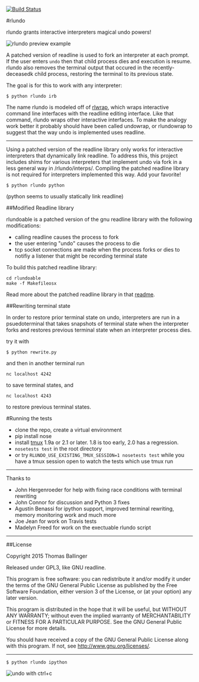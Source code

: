 [![Build Status](https://travis-ci.org/thomasballinger/rlundo.svg?branch=master)](https://travis-ci.org/thomasballinger/rlundo)

#rlundo

rlundo grants interactive interpreters magical undo powers!

![rlundo preview example](http://ballingt.com/assets/rlundopreview.gif)

A patched version of readline is used to fork an interpreter
at each prompt. If the user enters `undo` then that child process dies
and execution is resume.
rlundo also removes the terminal output that occured in the recently-deceasedk
child process, restoring the terminal to its previous state.

The goal is for this to work with any interpreter:

    $ python rlundo irb

The name rlundo is modeled off of
[rlwrap](https://github.com/hanslub42/rlwrap), which wraps interactive
command line interfaces with the readline editing interface. Like that
command, rlundo wraps other interactive interfaces.
To make the analogy work better it probably should have been called undowrap, or
rlundowrap to suggest that the way undo is implemented uses readline.

---

Using a patched version of the readline library only works for interactive
interpreters that dynamically link readline. To address this, this project
includes shims for various interpreters that implement undo via fork in a
less general way in /rlundo/interps/. Compiling the patched readline library
is not required for interpreters implemented this way. Add your favorite!

    $ python rlundo python

(python seems to usually statically link readline)

##Modified Readline library

rlundoable is a patched version of the gnu readline library with the following
modifications:

* calling readline causes the process to fork
* the user entering "undo" causes the process to die
* tcp socket connections are made when the process forks or dies to notifiy
  a listener that might be recording terminal state

To build this patched readline library:

    cd rlundoable
    make -f Makefileosx

Read more about the patched readline library in that [readme](rlundoable/readme.md).

##Rewriting terminal state

In order to restore prior terminal state on undo, interpreters are run
in a psuedoterminal that takes snapshots of terminal state when the
interpreter forks and restores previous terminal state when an interpreter
process dies.

try it with

    $ python rewrite.py

and then in another terminal run

    nc localhost 4242

to save terminal states, and

    nc localhost 4243

to restore previous terminal states.


#Running the tests

* clone the repo, create a virtual environment
* pip install nose
* install [tmux](https://github.com/tmux/tmux) 1.9a or 2.1 or later. 1.8 is
  too early, 2.0 has a regression.
* `nosetests test` in the root directory
* or try `RLUNDO_USE_EXISTING_TMUX_SESSION=1 nosetests test` while you have a tmux
  session open to watch the tests which use tmux run


---

Thanks to

* John Hergenroeder for help with fixing race conditions with terminal
  rewriting
* John Connor for discussion and Python 3 fixes
* Agustín Benassi for ipython support, improved terminal rewriting, memory
  monitoring work and much more
* Joe Jean for work on Travis tests
* Madelyn Freed for work on the exectuable rlundo script

---

##License

Copyright 2015 Thomas Ballinger

Released under GPL3, like GNU readline.

This program is free software: you can redistribute it and/or modify
it under the terms of the GNU General Public License as published by
the Free Software Foundation, either version 3 of the License, or
(at your option) any later version.

This program is distributed in the hope that it will be useful,
but WITHOUT ANY WARRANTY; without even the implied warranty of
MERCHANTABILITY or FITNESS FOR A PARTICULAR PURPOSE.  See the
GNU General Public License for more details.

You should have received a copy of the GNU General Public License
along with this program.  If not, see <http://www.gnu.org/licenses/>.

---

    $ python rlundo ipython

![undo with ctrl+c](http://ballingt.com/assets/undoable_ipython.gif)
